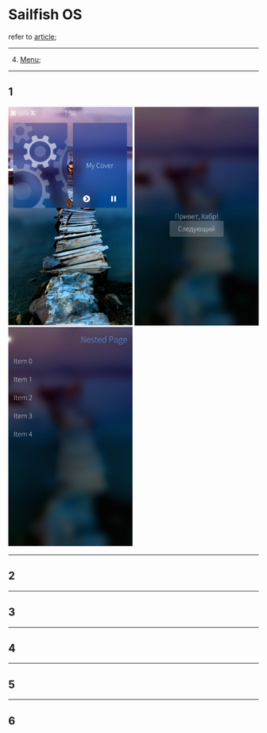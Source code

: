 # Sailfish OS

refer to [article][id0];

  ***
4) [Menu][id4];


[id0]:https://habrahabr.ru/post/306188/

[id4]:https://habrahabr.ru/post/308102/

  ***
## 1
<img src="https://github.com/Muhammadsafarali/SailfishOS_habr_post_306188/blob/master/prt_sc/HomePage.png" width="250">
<img src="https://github.com/Muhammadsafarali/SailfishOS_habr_post_306188/blob/master/prt_sc/FirstPage.png" width="250">
<img src="https://github.com/Muhammadsafarali/SailfishOS_habr_post_306188/blob/master/prt_sc/SecondPage.png" width="250">

  ***
## 2

  ***
## 3

  ***
## 4

  ***
## 5

  ***
## 6
